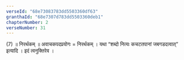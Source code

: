 ```yaml
---
verseId: "68e73083783dd5503360df63"
granthaId: "68e7307d783dd5503360deb1"
chapterNumber: 2
verseNumber: 31
---
```


 (7) ॥ निरर्थकम् ॥ अवाचकपदप्रयोगः = निरर्थकम् । यथा “शब्दो नित्यः कचटतपानां जबगडदत्वात्” इत्यादि । इदं त्वनुक्तिरेव ।
